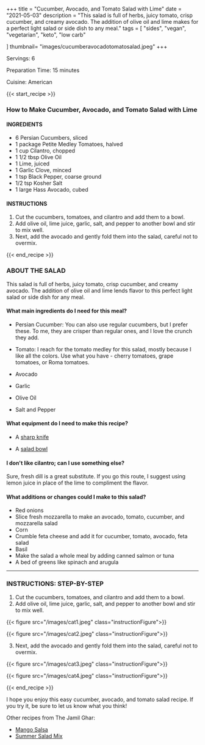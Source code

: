 +++
title = "Cucumber, Avocado, and Tomato Salad with Lime"
date = "2021-05-03"
description = "This salad is full of herbs, juicy tomato, crisp cucumber, and creamy avocado. The addition of olive oil and lime makes for a perfect light salad or side dish to any meal."
tags = [
    "sides",
    "vegan",
    "vegetarian", 
    "keto", 
    "low carb"
    
]
thumbnail= "images/cucumberavocadotomatosalad.jpeg"
+++

Servings: 6 <!--more-->

Preparation Time: 15 minutes

Cuisine: American

{{< start_recipe >}}

### How to Make Cucumber, Avocado, and Tomato Salad with Lime

#### INGREDIENTS 

* 6 Persian Cucumbers, sliced 
* 1 package Petite Medley Tomatoes, halved 
* 1 cup Cilantro, chopped 
* 1 1/2 tbsp Olive Oil 
* 1 Lime, juiced 
* 1 Garlic Clove, minced
* 1 tsp Black Pepper, coarse ground 
* 1/2 tsp Kosher Salt
* 1 large Hass Avocado, cubed 

#### INSTRUCTIONS

1. Cut the cucumbers, tomatoes, and cilantro and add them to a bowl. 
2. Add olive oil, lime juice, garlic, salt, and pepper to another bowl and stir to mix well. 
3. Next, add the avocado and gently fold them into the salad, careful not to overmix. 
 
{{< end_recipe >}}

### ABOUT THE SALAD 

This salad is full of herbs, juicy tomato, crisp cucumber, and creamy avocado. The addition of olive oil and lime lends flavor to this perfect light salad or side dish for any meal. 

#### What main ingredients do I need for this meal?

* Persian Cucumber: You can also use regular cucumbers, but I prefer these. To me, they are crisper than regular ones, and I love the crunch they add. 

* Tomato: I reach for the tomato medley for this salad, mostly because I like all the colors. Use what you have - cherry tomatoes, grape tomatoes, or Roma tomatoes. 

* Avocado 

* Garlic 

* Olive Oil  

* Salt and Pepper 

#### What equipment do I need to make this recipe?

* A [sharp knife](https://amzn.to/2R6C2Yp)

* A [salad bowl](https://amzn.to/33n2H61) 

#### I don't like cilantro; can I use something else? 

Sure, fresh dill is a great substitute. If you go this route, I suggest using lemon juice in place of the lime to compliment the flavor. 

#### What additions or changes could I make to this salad? 

* Red onions
* Slice fresh mozzarella to make an avocado, tomato, cucumber, and mozzarella salad
* Corn
* Crumble feta cheese and add it for cucumber, tomato, avocado, feta salad
* Basil
* Make the salad a whole meal by adding canned salmon or tuna
* A bed of greens like spinach and arugula 
----

### INSTRUCTIONS: STEP-BY-STEP 

1. Cut the cucumbers, tomatoes, and cilantro and add them to a bowl. 
2. Add olive oil, lime juice, garlic, salt, and pepper to another bowl and stir to mix well. 

{{< figure src="/images/cat1.jpeg" class="instructionFigure">}}

{{< figure src="/images/cat2.jpeg" class="instructionFigure">}}

3. Next, add the avocado and gently fold them into the salad, careful not to overmix. 

{{< figure src="/images/cat3.jpeg" class="instructionFigure">}}

{{< figure src="/images/cat4.jpeg" class="instructionFigure">}}

{{< end_recipe >}}

I hope you enjoy this easy cucumber, avocado, and tomato salad recipe. If you try it, be sure to let us know what you think!

Other recipes from The Jamil Ghar:

* [Mango Salsa](https://www.jamilghar.com/recipe/mango_salsa/) 
* [Summer Salad Mix](https://www.jamilghar.com/recipe/summer_salad_mix/) 
